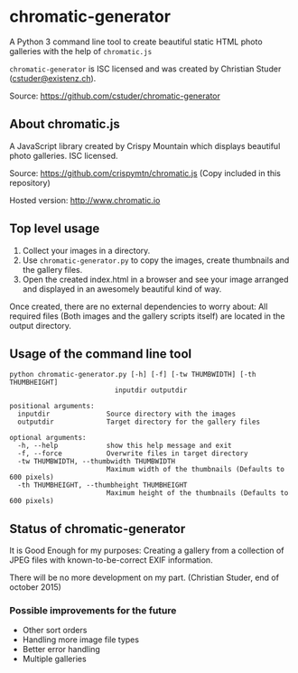 # chromatic-generator
A Python 3 command line tool to create beautiful static HTML photo galleries with the help of `chromatic.js`

`chromatic-generator` is ISC licensed and was created by Christian Studer (cstuder@existenz.ch).

Source: https://github.com/cstuder/chromatic-generator

## About chromatic.js

A JavaScript library created by Crispy Mountain which displays beautiful photo galleries. ISC licensed.

Source: https://github.com/crispymtn/chromatic.js (Copy included in this repository)

Hosted version: http://www.chromatic.io

## Top level usage

1. Collect your images in a directory.
2. Use `chromatic-generator.py` to copy the images, create thumbnails and the gallery files.
3. Open the created index.html in a browser and see your image arranged and displayed in an awesomely beautiful kind of way.

Once created, there are no external dependencies to worry about: All required files (Both images and the gallery scripts itself) are located in the output directory.

## Usage of the command line tool

    python chromatic-generator.py [-h] [-f] [-tw THUMBWIDTH] [-th THUMBHEIGHT]
                              inputdir outputdir

    positional arguments:
      inputdir              Source directory with the images
      outputdir             Target directory for the gallery files

    optional arguments:
      -h, --help            show this help message and exit
      -f, --force           Overwrite files in target directory
      -tw THUMBWIDTH, --thumbwidth THUMBWIDTH
                            Maximum width of the thumbnails (Defaults to 600 pixels)
      -th THUMBHEIGHT, --thumbheight THUMBHEIGHT
                            Maximum height of the thumbnails (Defaults to 600 pixels)

## Status of chromatic-generator

It is Good Enough for my purposes: Creating a gallery from a collection of JPEG files with known-to-be-correct EXIF information.

There will be no more development on my part. (Christian Studer, end of october 2015)

### Possible improvements for the future

- Other sort orders
- Handling more image file types
- Better error handling
- Multiple galleries




